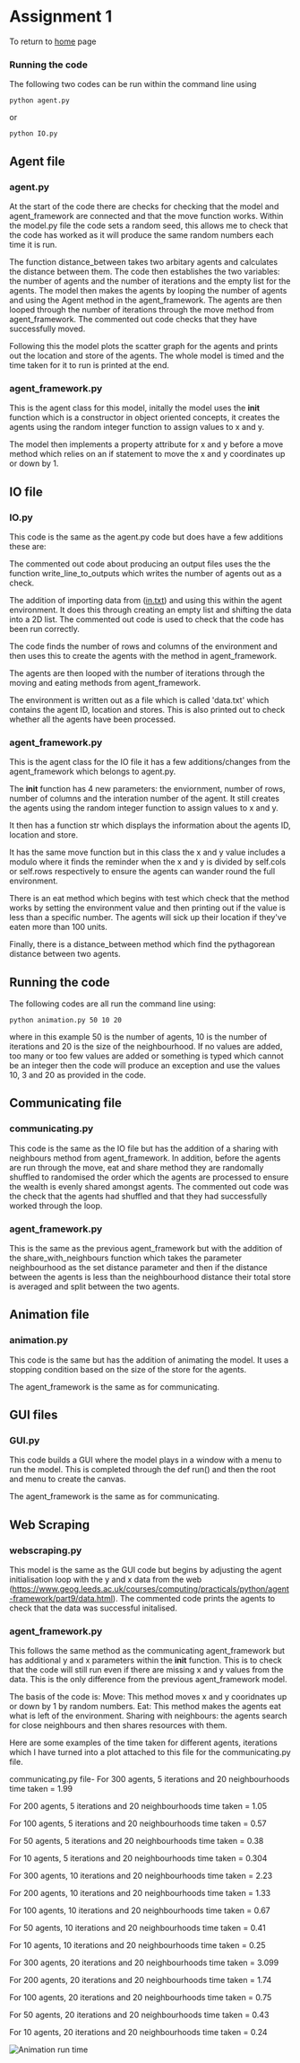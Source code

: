 # Assignment 1

To return to [home](https://eleanorb19.github.io/) page

### Running the code
The following two codes can be run within the command line using
```
python agent.py  
```
or
``` 
python IO.py
```

## Agent file
### agent.py
At the start of the code there are checks for checking that the model and agent_framework are connected and that the move function works. Within the model.py file the code sets a random seed, this allows me to check that the code has worked as it will produce the same random numbers each time it is run.

The function distance_between takes two arbitary agents and calculates the distance between them. The code then establishes the two variables: the number of agents and the number of iterations and the empty list for the agents. The model then makes the agents by looping the number of agents and using the Agent method in the agent_framework. The agents are then looped through the number of iterations through the move method from agent_framework. The commented out code checks that they have successfully moved.

Following this the model plots the scatter graph for the agents and prints out the location and store of the agents. 
The whole model is timed and the time taken for it to run is printed at the end. 

### agent_framework.py

This is the agent class for this model, initally the model uses the __init__ function which is a constructor in object oriented concepts, it creates the agents using the random integer function to assign values to x and y.

The model then implements a property attribute for x and y before a move method which relies on an if statement to move the x and y coordinates up or down by 1. 

## IO file
### IO.py

This code is the same as the agent.py code but does have a few additions these are:

The  commented out code about producing an output files uses the the function write_line_to_outputs which writes the number of agents out as a check. 

The addition of importing data from ([in.txt](https://github.com/eleanorb19/eleanorb19.github.io/files/7416359/in.txt)) and using this within the agent environment. It does this through creating an empty list and shifting the data into a 2D list. The commented out code is used to check that the code has been run correctly. 

The code finds the number of rows and columns of the environment and then uses this to create the agents with the method in agent_framework. 

The agents are then looped with the number of iterations through the moving and eating methods from agent_framework.

The environment is written out as a file which is called 'data.txt' which contains the agent ID, location and stores. This is also printed out to check whether all the agents have been processed.

### agent_framework.py

This is the agent class for the IO file it has a few additions/changes from the agent_framework which belongs to agent.py.

The __init__ function has 4 new parameters: the enviornment, number of rows, number of columns and the interation number of the agent. It still creates the agents using the random integer function to assign values to x and y. 

It then has a function str which displays the information about the agents ID, location and store.

It has the same move function but in this class the x and y value includes a modulo where it finds the reminder when the x and y is divided by self.cols or self.rows respectively to ensure the agents can wander round the full environment.

There is an eat method which begins with test which check that the method works by setting the environment value and then printing out if the value is less than a specific number. The agents will sick up their location if they've eaten more than 100 units.

Finally, there is a distance_between method which find the pythagorean distance between two agents.

## Running the code

The following codes are all run the command line using:
```
python animation.py 50 10 20 
```
where in this example 50 is the number of agents, 10 is the number of iterations and 20 is the size of the neighbourhood. If no values are added, too many or too few values are added or something is typed which cannot be an integer then the code will produce an exception and use the values 10, 3 and 20 as provided in the code.
## Communicating file

### communicating.py

This code is the same as the IO file but has the addition of a sharing with neighbours method from agent_framework. In addition, before the agents are run through the move, eat and share method they are randomally shuffled to randomised the order which the agents are processed to ensure the wealth is evenly shared amongst agents. The commented out code was the check that the agents had shuffled and that they had successfully worked through the loop.

### agent_framework.py

This is the same as the previous agent_framework but with the addition of the share_with_neighbours function which takes the parameter neighbourhood as the set distance parameter and then if the distance between the agents is less than the neighbourhood distance their total store is averaged and split between the two agents. 

## Animation  file
### animation.py

This code is the same but has the addition of animating the model. It uses a stopping condition based on the size of the store for the agents. 
 
The agent_framework is the same as for communicating.

## GUI files
### GUI.py

This code builds a GUI where the model plays in a window with a menu to run the model. This is completed through the def run() and then the root and menu to create the canvas. 

The agent_framework is the same as for communicating.

## Web Scraping
### webscraping.py

This model is the same as the GUI code but begins by adjusting the agent initialisation loop with the y and x data from the web (https://www.geog.leeds.ac.uk/courses/computing/practicals/python/agent-framework/part9/data.html). The commented code prints the agents to check that the data was successful initalised.

### agent_framework.py
This follows the same method as the communicating agent_framework but has additional y and x parameters within the __init__ function. This is to check that the code will still run even if there are missing x and y values from the data. This is the only difference from the previous agent_framework model.


The basis of the code is:
Move: This method moves x and y cooridnates up or down by 1 by random numbers.
Eat: This method makes the agents eat what is left of the environment.
Sharing with neighbours: the agents search for close neighbours and then shares resources with them. 


Here are some examples of the time taken for different agents, iterations which I have turned into a plot attached to this file for the communicating.py file.

communicating.py file- 
For 300 agents, 5 iterations and 20 neighbourhoods time taken = 1.99

For 200 agents, 5 iterations and 20 neighbourhoods time taken = 1.05

For 100 agents, 5 iterations and 20 neighbourhoods time taken = 0.57

For 50 agents, 5 iterations and 20 neighbourhoods time taken = 0.38

For 10 agents, 5 iterations and 20 neighbourhoods time taken = 0.304

For 300 agents, 10 iterations and 20 neighbourhoods time taken = 2.23

For 200 agents, 10 iterations and 20 neighbourhoods time taken = 1.33

For 100 agents, 10 iterations and 20 neighbourhoods time taken = 0.67

For 50 agents, 10 iterations and 20 neighbourhoods time taken = 0.41

For 10 agents, 10 iterations and 20 neighbourhoods time taken = 0.25

For 300 agents, 20 iterations and 20 neighbourhoods time taken = 3.099

For 200 agents, 20 iterations and 20 neighbourhoods time taken = 1.74

For 100 agents, 20 iterations and 20 neighbourhoods time taken = 0.75

For 50 agents, 20 iterations and 20 neighbourhoods time taken = 0.43

For 10 agents, 20 iterations and 20 neighbourhoods time taken = 0.24

![Animation run time](https://user-images.githubusercontent.com/90636185/137923678-7d9cb111-9a11-42d6-b64c-1fbbc6437fd9.png)


